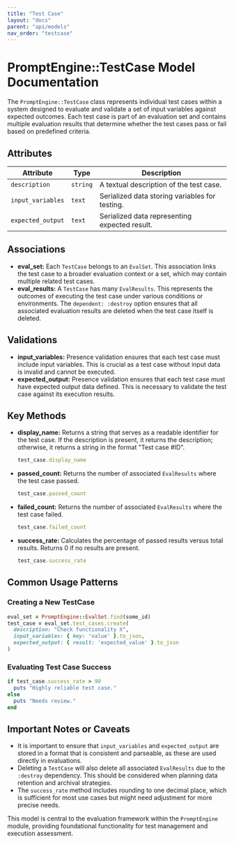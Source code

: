 ```yaml
---
title: "Test Case"
layout: "docs"
parent: "api/models"
nav_order: "testcase"
---
```


# PromptEngine::TestCase Model Documentation

The `PromptEngine::TestCase` class represents individual test cases within a system designed to evaluate and validate a set of input variables against expected outcomes. Each test case is part of an evaluation set and contains multiple evaluation results that determine whether the test cases pass or fail based on predefined criteria.

## Attributes

| Attribute         | Type          | Description                                   |
|-------------------|---------------|-----------------------------------------------|
| `description`     | `string`      | A textual description of the test case.       |
| `input_variables` | `text`        | Serialized data storing variables for testing.|
| `expected_output` | `text`        | Serialized data representing expected result. |

## Associations

- **eval_set:** Each `TestCase` belongs to an `EvalSet`. This association links the test case to a broader evaluation context or a set, which may contain multiple related test cases.
- **eval_results:** A `TestCase` has many `EvalResults`. This represents the outcomes of executing the test case under various conditions or environments. The `dependent: :destroy` option ensures that all associated evaluation results are deleted when the test case itself is deleted.

## Validations

- **input_variables:** Presence validation ensures that each test case must include input variables. This is crucial as a test case without input data is invalid and cannot be executed.
- **expected_output:** Presence validation ensures that each test case must have expected output data defined. This is necessary to validate the test case against its execution results.

## Key Methods

- **display_name:** Returns a string that serves as a readable identifier for the test case. If the description is present, it returns the description; otherwise, it returns a string in the format "Test case #ID".
  ```ruby
  test_case.display_name
  ```

- **passed_count:** Returns the number of associated `EvalResults` where the test case passed.
  ```ruby
  test_case.passed_count
  ```

- **failed_count:** Returns the number of associated `EvalResults` where the test case failed.
  ```ruby
  test_case.failed_count
  ```

- **success_rate:** Calculates the percentage of passed results versus total results. Returns 0 if no results are present.
  ```ruby
  test_case.success_rate
  ```

## Common Usage Patterns

### Creating a New TestCase

```ruby
eval_set = PromptEngine::EvalSet.find(some_id)
test_case = eval_set.test_cases.create(
  description: "Check functionality X",
  input_variables: { key: 'value' }.to_json,
  expected_output: { result: 'expected_value' }.to_json
)
```

### Evaluating Test Case Success

```ruby
if test_case.success_rate > 90
  puts "Highly reliable test case."
else
  puts "Needs review."
end
```

## Important Notes or Caveats

- It is important to ensure that `input_variables` and `expected_output` are stored in a format that is consistent and parseable, as these are used directly in evaluations.
- Deleting a `TestCase` will also delete all associated `EvalResults` due to the `:destroy` dependency. This should be considered when planning data retention and archival strategies.
- The `success_rate` method includes rounding to one decimal place, which is sufficient for most use cases but might need adjustment for more precise needs.

This model is central to the evaluation framework within the `PromptEngine` module, providing foundational functionality for test management and execution assessment.
